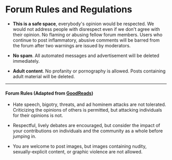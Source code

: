 # Forum Rules and Regulations
- **This is a safe space**, everybody's opinion would be respected. We would not address people with disrespect even if we don't agree with their opinion. 
No flaming or abusing fellow forum members. Users who continue to post inflammatory, abusive comments will be barred from the forum after two warnings are issued by moderators.

- **No spam**. All automated messages and advertisement will be deleted immediately.

- **Adult content**. No profanity or pornography is allowed. Posts containing adult material will be deleted.
----------------------------------------------------------------------------------------
#### Forum Rules (Adapted from [GoodReads](https://www.goodreads.com/community/guidelines))

- Hate speech, bigotry, threats, and ad hominem attacks are not tolerated. Criticizing the opinions of others is permitted, but attacking individuals for their opinions is not. 

- Respectful, lively debates are encouraged, but consider the impact of your contributions on individuals and the community as a whole before jumping in.

- You are welcome to post images, but images containing nudity, sexually-explicit content, or graphic violence are not allowed. 
